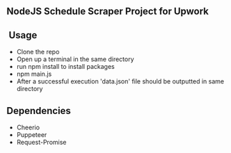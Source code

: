 ## NodeJS Schedule Scraper Project for Upwork

##  Usage

- Clone the repo
- Open up a terminal in the same directory
- run npm install to install packages
- npm main.js 
- After a successful execution 'data.json' file should be outputted in same directory

## Dependencies

- Cheerio
- Puppeteer
- Request-Promise
